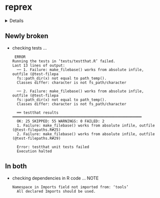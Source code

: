# reprex

<details>

* Version: 0.2.1
* Source code: https://github.com/cran/reprex
* URL: https://reprex.tidyverse.org, https://github.com/tidyverse/reprex#readme
* BugReports: https://github.com/tidyverse/reprex/issues
* Date/Publication: 2018-09-16 04:30:09 UTC
* Number of recursive dependencies: 75

Run `revdep_details(,"reprex")` for more info

</details>

## Newly broken

*   checking tests ...
    ```
     ERROR
    Running the tests in ‘tests/testthat.R’ failed.
    Last 13 lines of output:
      ── 1. Failure: make_filebase() works from absolute infile, outfile (@test-filepa
      fs::path_dir(x) not equal to path_temp().
      Classes differ: character is not fs_path/character
      
      ── 2. Failure: make_filebase() works from absolute infile, outfile (@test-filepa
      fs::path_dir(x) not equal to path_temp().
      Classes differ: character is not fs_path/character
      
      ══ testthat results  ═══════════════════════════════════════════════════════════
      OK: 25 SKIPPED: 55 WARNINGS: 0 FAILED: 2
      1. Failure: make_filebase() works from absolute infile, outfile (@test-filepaths.R#25) 
      2. Failure: make_filebase() works from absolute infile, outfile (@test-filepaths.R#29) 
      
      Error: testthat unit tests failed
      Execution halted
    ```

## In both

*   checking dependencies in R code ... NOTE
    ```
    Namespace in Imports field not imported from: ‘tools’
      All declared Imports should be used.
    ```

